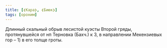 ```yaml
---
title: [❮Кара❯, ❮Биюк❯]
tags: [ороним]
---
```


Длинный скальный обрыв лесистой куэсты Второй гряды, протянувшейся от нп
Терновка (Бахч.) к З, в направлении Мекензиевых гор – 1) в его толще гроты.
